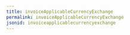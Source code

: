 ```yaml
---
title: invoiceApplicableCurrencyExchange
permalink: invoiceApplicableCurrencyExchange
jsonid: invoiceapplicablecurrencyexchange
---
```

